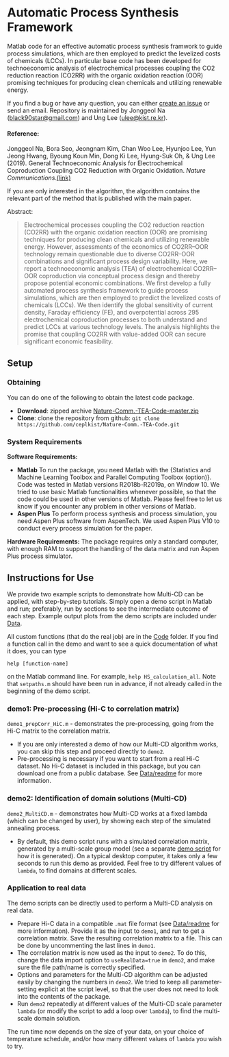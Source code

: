 
Automatic Process Synthesis Framework 
============

Matlab code for an effective automatic process synthesis framwork to guide process simulations, which are then employed to predict the levelized costs of chemicals (LCCs). In particular base code has been developed for technoeconomic analysis of electrochemical processes coupling the CO2 reduction reaction (CO2RR) with the organic oxidation reaction (OOR) promising techniques for producing clean chemicals and utilizing renewable energy. 

If you find a bug or have any question, you can either [create an issue](https://github.com/ceplkist/Nature-Comm.-TEA-Code/issues/new) or send an email. Repository is maintained by Jonggeol Na (black90star@gmail.com) and Ung Lee (ulee@kist.re.kr). 


#### Reference:

Jonggeol Na, Bora Seo, Jeongnam Kim, Chan Woo Lee, Hyunjoo Lee, Yun Jeong Hwang, Byoung Koun Min, Dong Ki Lee, Hyung-Suk Oh, & Ung Lee (2019). General Technoeconomic Analysis for Electrochemical Coproduction Coupling CO2
Reduction with Organic Oxidation. _Nature Communications_.[(link)](https://doi.org/)

If you are only interested in the algorithm, the algorithm contains the relevant part of the method that is published with the main paper.

Abstract:  
> Electrochemical processes coupling the CO2 reduction reaction (CO2RR) with the organic oxidation reaction (OOR) are promising techniques for producing clean chemicals and utilizing renewable energy. However, assessments of the economics of CO2RR–OOR technology remain questionable due to diverse CO2RR–OOR combinations and significant process design variability. Here, we report a technoeconomic analysis (TEA) of electrochemical CO2RR–OOR coproduction via conceptual process design and thereby propose potential economic combinations. We first develop a fully automated process synthesis framework to guide process simulations, which are then employed to predict the levelized costs of chemicals (LCCs). We then identify the global sensitivity of current density, Faraday efficiency (FE), and overpotential across 295 electrochemical coproduction processes to both understand and predict LCCs at various technology levels. The analysis highlights the promise that coupling CO2RR with value-added OOR can secure significant economic feasibility.



## Setup

### Obtaining

You can do one of the following to obtain the latest code package.

* **Download**:   zipped archive  [Nature-Comm.-TEA-Code-master.zip](https://github.com/ceplkist/Nature-Comm.-TEA-Code/archive/master.zip)
* **Clone**: clone the repository from github: ```git clone https://github.com/ceplkist/Nature-Comm.-TEA-Code.git```

### System Requirements

**Software Requirements:**
* **Matlab** To run the package, you need Matlab with the {Statistics and Machine Learning Toolbox and Parallel Computing Toolbox (option)}. Code was tested in Matlab versions R2018b-R2019a, on Window 10. We tried to use basic Matlab functionalities whenever possible, so that the code could be used in other versions of Matlab. Please feel free to let us know if you encounter any problem in other versions of Matlab.
* **Aspen Plus** To perform process synthesis and process simulation, you need Aspen Plus software from AspenTech. We used Aspen Plus V10 to conduct every process simulation for the paper.

**Hardware Requirements:**
The package requires only a standard computer, with enough RAM to support the handling of the data matrix and run Aspen Plus process simulator.


## Instructions for Use

We provide two example scripts to demonstrate how Multi-CD can be applied, with step-by-step tutorials.
Simply open a demo script in Matlab and run; preferably, run by sections to see the intermediate outcome of each step.
Example output plots from the demo scripts are included under [Data](Data).

All custom functions (that do the real job) are in the [Code](Code) folder.
If you find a function call in the demo and want to see a quick documentation of what it does, you can type 

```
help [function-name]
```

on the Matlab command line. For example, `help HS_calculation_all`. Note that `setpaths.m` should have been run in advance, if not already called in the beginning of the demo script.


### demo1: Pre-processing (Hi-C to correlation matrix)

`demo1_prepCorr_HiC.m` - demonstrates the pre-processing, going from the Hi-C matrix to the correlation matrix.

- If you are only interested a demo of how our Multi-CD algorithm works, you can skip this step and proceed directly to `demo2`. 
- Pre-processing is necessary if you want to start from a real Hi-C dataset. 
No Hi-C dataset is included in this package, but you can download one from a public database. 
See [Data/readme](Data/readme.md) for more information.

### demo2: Identification of domain solutions (Multi-CD)

`demo2_MultiCD.m` - demonstrates how Multi-CD works at a fixed lambda (which can be changed by user), by showing each step of the simulated annealing process.

- By default, this demo script runs with a simulated correlation matrix, generated by a multi-scale group model (see a separate [demo script](Code/gen_model/demo_gen_corrMat.m) for how it is generated). On a typical desktop computer, it takes only a few seconds to run this demo as provided. Feel free to try different values of `lambda`, to find domains at different scales.


### Application to real data

The demo scripts can be directly used to perform a Multi-CD analysis on real data.

- Prepare Hi-C data in a compatible `.mat` file format (see 
[Data/readme](Data/readme.md) for more information). Provide it as the input to `demo1`, and run to get a correlation matrix. Save the resulting correlation matrix to a file. This can be done by uncommenting the last lines in `demo1`. 
- The correlation matrix is now used as the input to `demo2`. To do this, change the data import option to `useRealData=true` in `demo2`, and make sure the file path/name is correctly specified.
- Options and parameters for the Multi-CD algorithm can be adjusted easily by changing the numbers in `demo2`. We tried to keep all parameter-setting explicit at the script level, so that the user does not need to look into the contents of the package.
- Run `demo2` repeatedly at different values of the Multi-CD scale parameter `lambda` (or modify the script to add a loop over `lambda`), to find the multi-scale domain solution.

The run time now depends on the size of your data, on your choice of temperature schedule, and/or how many different values of `lambda` you wish to try.




